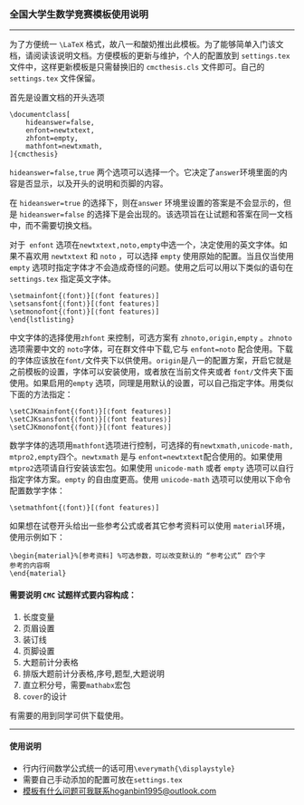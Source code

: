 ### 全国大学生数学竞赛模板使用说明

___

为了方便统一 `\LaTeX` 格式，故八一和酸奶推出此模板。为了能够简单入门该文档，请阅读该说明文档。方便模板的更新与维护，个人的配置放到 `settings.tex` 文件中，这样更新模板是只需替换旧的 `cmcthesis.cls` 文件即可。自己的 `settings.tex` 文件保留。

首先是设置文档的开头选项

```
\documentclass[
	hideanswer=false,
	enfont=newtxtext,
	zhfont=empty,
	mathfont=newtxmath,
]{cmcthesis}
```

`hideanswer=false,true` 两个选项可以选择一个。它决定了`answer`环境里面的内容是否显示，以及开头的说明和页脚的内容。

在 `hideanswer=true` 的选择下，则在`answer` 环境里设置的答案是不会显示的，但是 `hideanswer=false` 的选择下是会出现的。该选项旨在让试题和答案在同一文档中，而不需要切换文档。

对于` enfont` 选项在`newtxtext,noto,empty`中选一个，决定使用的英文字体。如果不喜欢用 `newtxtext` 和 `noto` ，可以选择 `empty` 使用原始的配置。当且仅当使用 `empty` 选项时指定字体才不会造成奇怪的问题。使用之后可以用以下类似的语句在 `settings.tex` 指定英文字体。

```\begin{lstlisting}[style=tex]
\setmainfont{⟨font⟩}[⟨font features⟩]
\setsansfont{⟨font⟩}[⟨font features⟩]
\setmonofont{⟨font⟩}[⟨font features⟩]
\end{lstlisting}
```

中文字体的选择使用`zhfont` 来控制，可选方案有 `zhnoto,origin,empty` 。`zhnoto` 选项需要中文的 `noto`字体，可在群文件中下载,它与 `enfont=noto` 配合使用。下载的字体应该放在`font/`文件夹下以供使用。`origin`是八一的配置方案，开启它就是之前模板的设置，字体可以安装使用，或者放在当前文件夹或者 `font/`文件夹下面使用。如果启用的`empty` 选项，同理是用默认的设置，可以自己指定字体。用类似下面的方法指定：

```
\setCJKmainfont{⟨font⟩}[⟨font features⟩]
\setCJKsansfont{⟨font⟩}[⟨font features⟩]
\setCJKmonofont{⟨font⟩}[⟨font features⟩]
```

数学字体的选项用`mathfont`选项进行控制，可选择的有`newtxmath,unicode-math,` `mtpro2,empty`四个。`newtxmath` 是与 `enfont=newtxtext`配合使用的。如果使用 `mtpro2`选项请自行安装该宏包。如果使用 `unicode-math` 或者 `empty` 选项可以自行指定字体方案。`empty` 的自由度更高。使用 `unicode-math` 选项可以使用以下命令配置数学字体：

```
\setmathfont{⟨font⟩}[⟨font features⟩]
```

如果想在试卷开头给出一些参考公式或者其它参考资料可以使用 `material`环境，使用示例如下：

```
\begin{material}%[参考资料] %可选参数，可以改变默认的 “参考公式” 四个字
参考的内容啊
\end{material}
```



#### 需要说明 `CMC` 试题样式要内容构成：

1. 长度变量
2. 页眉设置
3. 装订线
4. 页脚设置
5. 大题前计分表格
6. 排版大题前计分表格,序号,题型,大题说明
7. 直立积分号，需要`mathabx`宏包
8. `cover`的设计

有需要的用到同学可供下载使用。

___

#### 使用说明

- 行内行间数学公式统一的话可用`\everymath{\displaystyle}`
- 需要自己手动添加的配置可放在`settings.tex`
- 模板有什么问题可我联系hoganbin1995@outlook.com

